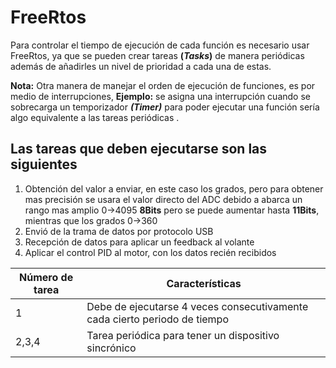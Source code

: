 # FreeRtos
Para controlar el tiempo de ejecución de cada función es necesario usar FreeRtos, ya que se pueden crear tareas **(_Tasks_)** de manera periódicas además de añadirles un nivel de prioridad a cada una de estas.

**Nota:** Otra manera de manejar el orden de ejecución de funciones, es por medio de interrupciones, **Ejemplo:** se asigna una interrupción cuando se sobrecarga un temporizador **_(Timer)_**  para poder ejecutar una función sería algo equivalente a las tareas periódicas  .

## Las tareas que deben ejecutarse son las siguientes
1. Obtención del valor a enviar, en este caso los grados, pero para obtener mas precisión se usara el valor directo del ADC debido a abarca un rango mas amplio 0->4095 **8Bits** pero se puede aumentar hasta **11Bits**, mientras que los grados 0->360
2. Envió de la trama de datos por protocolo USB 
3. Recepción de datos para aplicar un feedback al volante
4. Aplicar el control PID al motor, con los datos recién recibidos 

|Número de tarea|Características|
|--|--|
|1|Debe de ejecutarse 4 veces consecutivamente cada cierto periodo de tiempo|
|2,3,4|Tarea periódica para tener un dispositivo sincrónico|

